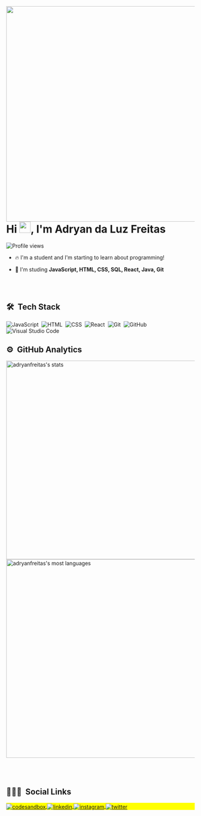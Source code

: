 <img align="right" height="575em" src="https://raw.githubusercontent.com/gist/adryanfreitas/ea02e795260601aa0ddf914460fbfd04/raw/2373e18266838ae402552fc72a5ee0df74a4995d/githubcard.svg"/>
<h1 align="left">Hi <img src="https://raw.githubusercontent.com/kaueMarques/kaueMarques/master/hi.gif" width="30px">, I'm Adryan da Luz Freitas</h1>
<p align="left"> <img src="https://komarev.com/ghpvc/?username=adryanfreitas&color=yellow" alt="Profile views" /> </p>

- 🔥 I'm a student and I'm starting to learn about programming!

- 💬 I'm studing **JavaScript, HTML, CSS, SQL, React, Java, Git**

<br><br>

## 🛠 &nbsp;Tech Stack

![JavaScript](https://img.shields.io/badge/-JavaScript-05122A?style=flat&logo=javascript)&nbsp;
![HTML](https://img.shields.io/badge/-HTML-05122A?style=flat&logo=HTML5)&nbsp;
![CSS](https://img.shields.io/badge/-CSS-05122A?style=flat&logo=CSS3&logoColor=1572B6)&nbsp;
![React](https://img.shields.io/badge/-React-05122A?style=flat&logo=react)&nbsp;
![Git](https://img.shields.io/badge/-Git-05122A?style=flat&logo=git)&nbsp;
![GitHub](https://img.shields.io/badge/-GitHub-05122A?style=flat&logo=github)&nbsp;
![Visual Studio Code](https://img.shields.io/badge/-Visual%20Studio%20Code-05122A?style=flat&logo=visual-studio-code&logoColor=007ACC)&nbsp;



## ⚙️ &nbsp;GitHub Analytics

<p align="left">
<img width="530em" src="https://github-readme-stats.vercel.app/api?username=adryanfreitas&show_icons=true&theme=vision-friendly-dark" alt="adryanfreitas's stats"/>
<img width="530em" src="https://github-readme-stats.vercel.app/api/top-langs/?username=adryanfreitas&layout=compact&theme=vision-friendly-dark" alt="adryanfreitas's most languages"/>
</p>

<br><br>

## 👨🏽‍🦲 &nbsp;Social Links

<p align="left" style="background:yellow">
<a href="https://codesandbox.io/dashboard/drafts?workspace=68466c72-b3e6-4560-86c5-77c8371bc690" target="_blank">
  <img align="center" src="https://img.shields.io/badge/-adryanfreitas-05122A?style=flat&logo=codesandbox" alt="codesandbox"/>
</a>
<a href="https://linkedin.com/in/adryan-da-luz-freitas-37325b232" target="_blank">
  <img align="center" src="https://img.shields.io/badge/-adryanfreitas-05122A?style=flat&logo=linkedin" alt="linkedin"/>
</a>
<a href="https://instagram.com/_adryan6" target="_blank">
 <img align="center" src="https://img.shields.io/badge/-adryanfreitas-05122A?style=flat&logo=instagram" alt="instagram"/>
</a>
<a href="https://twitter.com/AdryanFreitas_" target="_blank">
  <img align="center" src="https://img.shields.io/badge/-adryanfreitas-05122A?style=flat&logo=twitter" alt="twitter"/>  
</a>
</p>
